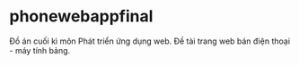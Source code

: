 # phonewebappfinal
Đồ án cuối kì môn Phát triển ứng dụng web. Đề tài trang web bán điện thoại - máy tính bảng.
